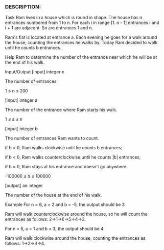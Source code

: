 ### DESCRIPTION:
Task
Ram lives in a house which is round in shape. The house has n entrances numbered from 1 to n. For each i in range [1..n - 1] entrances i and i + 1 are adjacent. So are entrances 1 and n.

Ram's flat is located at entrance a. Each evening he goes for a walk around the house, counting the entrances he walks by. Today Ram decided to walk until he counts b entrances.

Help Ram to determine the number of the entrance near which he will be at the end of his walk.

Input/Output
[input] integer n

The number of entrances.

1 ≤ n ≤ 200

[input] integer a

The number of the entrance where Ram starts his walk.

1 ≤ a ≤ n

[input] integer b

The number of entrances Ram wants to count.

if b > 0, Ram walks clockwise until he counts b entrances;

if b < 0, Ram walks counterclockwise until he counts |b| entrances;

if b = 0, Ram stays at his entrance and doesn't go anywhere.

-100000 ≤ b ≤ 100000

[output] an integer

The number of the house at the end of his walk.

Example
For n = 6, a = 2 and b = -5, the output should be 3.

Ram will walk counterclockwise around the house, so he will count the entrances as follows: 2->1->6->5->4->3.

For n = 5, a = 1 and b = 3, the output should be 4.

Ram will walk clockwise around the house, counting the entrances as follows: 1->2->3->4.